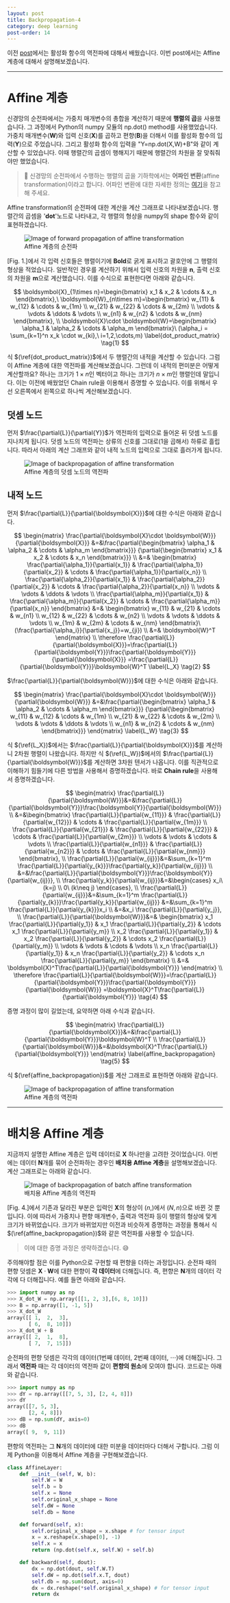 ```yaml
---
layout: post
title: Backpropagation-4
category: deep learning
post-order: 14
---
```


이전 [post](https://gyuhub.github.io/posts/study/machine%20learning/deep%20learning/backpropation-3)에서는 활성화 함수의 역전파에 대해서 배웠습니다. 이번 post에서는 Affine 계층에 대해서 설명해보겠습니다.

---

# Affine 계층

신경망의 순전파에서는 가중치 매개변수의 총합을 계산하기 때문에 **행렬의 곱**을 사용했습니다. 그 과정에서 Python의 numpy 모듈의 np.dot() method를 사용했었습니다. 가중치 매개변수(**W**)와 입력 신호(**X**)를 곱하고 편향(**B**)을 더해서 이를 활성화 함수의 입력(**Y**)으로 주었습니다. 그리고 활성화 함수의 입력을 "Y=np.dot(X,W)+B"와 같이 계산할 수 있었습니다. 이때 행렬간의 곱셈이 행해지기 때문에 행렬간의 차원을 잘 맞춰줘야만 했었습니다.

> 📑 신경망의 순전파에서 수행하는 행렬의 곱을 기하학에서는 **어파인 변환**(affine transformation)이라고 합니다. 어파인 변환에 대한 자세한 정의는 [여기](https://en.wikipedia.org/wiki/Affine_transformation)을 참고해 주세요.

Affine transformation의 순전파에 대한 계산을 계산 그래프로 나타내보겠습니다. 행렬간의 곱셈을 '**dot**'노드로 나타내고, 각 행렬의 형상을 numpy의 shape 함수와 같이 표현하겠습니다.

<figure>
     <img src="/posts/study/machine learning/deep learning/images/backpropagation_19.jpg"
          title="Forward propagation of affine transformation"
          alt="Image of forward propagation of affine transformation"
          class="img_center"/>
     <figcaption>Affine 계층의 순전파</figcaption>
</figure>

[Fig. 1.]에서 각 입력 신호들은 행렬이기에 **Bold**로 굵게 표시하고 괄호안에 그 행렬의 형상을 적었습니다. 일반적인 경우를 계산하기 위해서 입력 신호의 차원을 **n**, 출력 신호의 차원을 **m**으로 계산했습니다. 이를 수식으로 표현한다면 아래와 같습니다.

$$
\boldsymbol{X}_{1\times n}=\begin{bmatrix} x_1 & x_2 & \cdots & x_n \end{bmatrix},\ 
\boldsymbol{W}_{n\times m}=\begin{bmatrix}
w_{11} & w_{12} & \cdots & w_{1m} \\ 
w_{21} & w_{22} & \cdots & w_{2m} \\
\vdots & \vdots & \ddots & \vdots \\
w_{n1} & w_{n2} & \cdots & w_{nm} \end{bmatrix}, \\
\boldsymbol{X}\cdot \boldsymbol{W}=\begin{bmatrix} \alpha_1 & \alpha_2 & \cdots & \alpha_m \end{bmatrix}\ 
(\alpha_i = \sum_{k=1}^n x_k \cdot w_{ki},\ i=1,2,\cdots,m) \label{dot_product_matrix} \tag{1}
$$

식 $(\ref{dot_product_matrix})$에서 두 행렬간의 내적을 계산할 수 있습니다. 그럼 이 Affine 계층에 대한 역전파를 계산해보겠습니다. 그런데 이 내적의 편미분은 어떻게 계산할까요? 하나는 크기가 $1\times n$인 벡터이고 하나는 크기가 $n\times m$인 행렬인데 말입니다. 이는 이전에 배웠었던 Chain rule을 이용해서 증명할 수 있습니다. 이를 위해서 우선 오른쪽에서 왼쪽으로 하나씩 계산해보겠습니다.

## 덧셈 노드

먼저 $\frac{\partial{L}}{\partial{Y}}$가 역전파의 입력으로 들어온 뒤 덧셈 노드를 지나치게 됩니다. 덧셈 노드의 역전파는 상류의 신호를 그대로(1을 곱해서) 하류로 흘립니다. 따라서 아래의 계산 그래프와 같이 내적 노드의 입력으로 그대로 흘러가게 됩니다.

<figure>
     <img src="/posts/study/machine learning/deep learning/images/backpropagation_20.jpg"
          title="Backpropagation of affine transformation"
          alt="Image of backpropagation of affine transformation"
          class="img_center"/>
     <figcaption>Affine 계층의 덧셈 노드의 역전파</figcaption>
</figure>

## 내적 노드

먼저 $\frac{\partial{L}}{\partial{\boldsymbol{X}}}$에 대한 수식은 아래와 같습니다.

$$
\begin{matrix}
\frac{\partial{\boldsymbol{X}\cdot \boldsymbol{W}}}{\partial{\boldsymbol{X}}}
&=&\frac{\partial{\begin{bmatrix} \alpha_1 & \alpha_2 & \cdots & \alpha_m \end{bmatrix}}}
{\partial{\begin{bmatrix} x_1 & x_2 & \cdots & x_n \end{bmatrix}}} \\
&=& \begin{bmatrix}
\frac{\partial{\alpha_1}}{\partial{x_1}} & \frac{\partial{\alpha_1}}{\partial{x_2}} & \cdots & \frac{\partial{\alpha_1}}{\partial{x_n}} \\
\frac{\partial{\alpha_2}}{\partial{x_1}} & \frac{\partial{\alpha_2}}{\partial{x_2}} & \cdots & \frac{\partial{\alpha_2}}{\partial{x_n}} \\
\vdots & \vdots & \ddots & \vdots \\
\frac{\partial{\alpha_m}}{\partial{x_1}} & \frac{\partial{\alpha_m}}{\partial{x_2}} & \cdots & \frac{\partial{\alpha_m}}{\partial{x_n}}
\end{bmatrix}
&=& \begin{bmatrix}
w_{11} & w_{21} & \cdots & w_{n1} \\
w_{12} & w_{22} & \cdots & w_{n2} \\
\vdots & \vdots & \ddots & \vdots \\
w_{1m} & w_{2m} & \cdots & w_{nm}
\end{bmatrix}\ (\frac{\partial{\alpha_i}}{\partial{x_j}}=w_{ji}) \\
&=& \boldsymbol{W}^T
\end{matrix} \\
\therefore \frac{\partial{L}}{\partial{\boldsymbol{X}}}=\frac{\partial{L}}{\partial{\boldsymbol{Y}}}\frac{\partial{\boldsymbol{Y}}}{\partial{\boldsymbol{X}}}
=\frac{\partial{L}}{\partial{\boldsymbol{Y}}}\boldsymbol{W}^T \label{L_X} \tag{2}
$$

$\frac{\partial{L}}{\partial{\boldsymbol{W}}}$에 대한 수식은 아래와 같습니다.  

$$
\begin{matrix}
\frac{\partial{\boldsymbol{X}\cdot \boldsymbol{W}}}{\partial{\boldsymbol{W}}}
&=&\frac{\partial{\begin{bmatrix} \alpha_1 & \alpha_2 & \cdots & \alpha_m \end{bmatrix}}}
{\partial{\begin{bmatrix}
w_{11} & w_{12} & \cdots & w_{1m} \\
w_{21} & w_{22} & \cdots & w_{2m} \\
\vdots & \vdots & \ddots & \vdots \\
w_{n1} & w_{n2} & \cdots & w_{nm} \end{bmatrix}}}
\end{matrix} \label{L_W} \tag{3}
$$

식 $(\ref{L_X})$에서는 $\frac{\partial{L}}{\partial{\boldsymbol{X}}}$를 계산하니 2차원 행렬이 나왔습니다. 하지만 식 $(\ref{L_W})$에서의 $\frac{\partial{L}}{\partial{\boldsymbol{W}}}$를 계산하면 3차원 텐서가 나옵니다. 이를 직관적으로 이해하기 힘들기에 다른 방법을 사용해서 증명하겠습니다. 바로 **Chain rule**을 사용해서 증명하겠습니다.

$$
\begin{matrix}
\frac{\partial{L}}{\partial{\boldsymbol{W}}}&=&\frac{\partial{L}}{\partial{\boldsymbol{Y}}}\frac{\boldsymbol{Y}}{\partial{\boldsymbol{W}}} \\
&=&\begin{bmatrix}
\frac{\partial{L}}{\partial{w_{11}}} & \frac{\partial{L}}{\partial{w_{12}}} & \cdots & \frac{\partial{L}}{\partial{w_{1m}}} \\
\frac{\partial{L}}{\partial{w_{21}}} & \frac{\partial{L}}{\partial{w_{22}}} & \cdots & \frac{\partial{L}}{\partial{w_{2m}}} \\
\vdots & \vdots & \cdots & \vdots \\
\frac{\partial{L}}{\partial{w_{n1}}} & \frac{\partial{L}}{\partial{w_{n2}}} & \cdots & \frac{\partial{L}}{\partial{w_{nm}}} \end{bmatrix}, \\
\frac{\partial{L}}{\partial{w_{ij}}}&=&\sum_{k=1}^m \frac{\partial{L}}{\partial{y_{k}}}\frac{\partial{y_k}}{\partial{w_{ij}}} \\
&=&\frac{\partial{L}}{\partial{\boldsymbol{Y}}}\frac{\boldsymbol{Y}}{\partial{w_{ij}}}, \\
\frac{\partial{y_k}}{\partial{w_{ij}}}&=&\begin{cases} x_i\ (k=j) \\ 0\ (k\neq j) \end{cases}, \\
\frac{\partial{L}}{\partial{w_{ij}}}&=&\sum_{k=1}^m \frac{\partial{L}}{\partial{y_{k}}}\frac{\partial{y_k}}{\partial{w_{ij}}}
&=&\sum_{k=1}^m \frac{\partial{L}}{\partial{y_{k}}}x_i \\
&=&x_i \frac{\partial{L}}{\partial{y_j}}, \\
\frac{\partial{L}}{\partial{\boldsymbol{W}}}&=&
\begin{bmatrix}
x_1 \frac{\partial{L}}{\partial{y_1}} & x_1 \frac{\partial{L}}{\partial{y_2}} & \cdots x_1 \frac{\partial{L}}{\partial{y_m}} \\
x_2 \frac{\partial{L}}{\partial{y_1}} & x_2 \frac{\partial{L}}{\partial{y_2}} & \cdots x_2 \frac{\partial{L}}{\partial{y_m}} \\
\vdots & \vdots & \cdots & \vdots \\
x_n \frac{\partial{L}}{\partial{y_1}} & x_n \frac{\partial{L}}{\partial{y_2}} & \cdots x_n \frac{\partial{L}}{\partial{y_m}} \end{bmatrix} \\
&=& \boldsymbol{X}^T\frac{\partial{L}}{\partial{\boldsymbol{Y}}}
\end{matrix} \\
\therefore \frac{\partial{L}}{\partial{\boldsymbol{W}}}=\frac{\partial{L}}{\partial{\boldsymbol{Y}}}\frac{\partial{\boldsymbol{Y}}}{\partial{\boldsymbol{W}}}
=\boldsymbol{X}^T\frac{\partial{L}}{\partial{\boldsymbol{Y}}} \tag{4}
$$

증명 과정이 많이 길었는데, 요약하면 아래 수식과 같습니다.

$$
\begin{matrix}
\frac{\partial{L}}{\partial{\boldsymbol{X}}}&=&\frac{\partial{L}}{\partial{\boldsymbol{Y}}}\boldsymbol{W}^T \\
\frac{\partial{L}}{\partial{\boldsymbol{W}}}&=&\boldsymbol{X}^T\frac{\partial{L}}{\partial{\boldsymbol{Y}}} \end{matrix} \label{affine_backpropagation} \tag{5}
$$

식 $(\ref{affine_backpropagation})$를 계산 그래프로 표현하면 아래와 같습니다.

<figure>
     <img src="/posts/study/machine learning/deep learning/images/backpropagation_21.jpg"
          title="Backpropagation of affine transformation"
          alt="Image of backpropagation of affine transformation"
          class="img_center"/>
     <figcaption>Affine 계층의 역전파</figcaption>
</figure>

---

# 배치용 Affine 계층

지금까지 설명한 Affine 계층은 입력 데이터로 $\boldsymbol{X}$ 하나만을 고려한 것이었습니다. 이번에는 데이터 $\boldsymbol{N}$개를 묶어 순전파하는 경우인 **배치용 Affine 계층**을 설명해보겠습니다. 계산 그래프로는 아래와 같습니다.

<figure>
     <img src="/posts/study/machine learning/deep learning/images/backpropagation_22.jpg"
          title="Backpropagation of batch affine transformation"
          alt="Image of backpropagation of batch affine transformation"
          class="img_center"/>
     <figcaption>배치용 Affine 계층의 역전파</figcaption>
</figure>

[Fig. 4.]에서 기존과 달라진 부분은 입력인 $\boldsymbol{X}$의 형상이 $(n,)$에서 $(N,n)$으로 바뀐 것 뿐입니다. 이에 따라서 가중치나 편향 매개변수, 출력과 역전파 등이 행렬의 형상에 맞게 크기가 바뀌었습니다. 크기가 바뀌었지만 이전과 비슷하게 증명하는 과정을 통해서 식 $(\ref{affine_backpropagation})$와 같은 역전파를 사용할 수 있습니다.

> 이에 대한 증명 과정은 생략하겠습니다. 😅

주의해야할 점은 이를 Python으로 구현할 때 편향을 더하는 과정입니다. 순전파 때의 편향 덧셈은 $\boldsymbol{X}\cdot\boldsymbol{W}$에 대한 편향이 **각 데이터**에 더해집니다. 즉, 편향은 $\boldsymbol{N}$개의 데이터 각각에 다 더해집니다. 예를 들면 아래와 같습니다.

```python
>>> import numpy as np
>>> X_dot_W = np.array([[1, 2, 3],[6, 8, 10]])
>>> B = np.array([1, -1, 5])
>>> X_dot_W
array([[ 1,  2,  3],
       [ 6,  8, 10]]) 
>>> X_dot_W + B
array([[ 2,  1,  8],
       [ 7,  7, 15]])
```

순전파의 편향 덧셈은 각각의 데이터(1번째 데이터, 2번째 데이터, $\cdots$)에 더해집니다. 그래서 **역전파** 때는 각 데이터의 역전파 값이 **편향의 원소**에 모여야 합니다. 코드로는 아래와 같습니다.

```python
>>> import numpy as np
>>> dY = np.array([[7, 5, 3], [2, 4, 8]])
>>> dY
array([[7, 5, 3],
       [2, 4, 8]])
>>> dB = np.sum(dY, axis=0)
>>> dB
array([ 9,  9, 11])
```

편향의 역전파는 그 $\boldsymbol{N}$개의 데이터에 대한 미분을 데이터마다 더해서 구합니다. 그럼 이제 Python을 이용해서 Affine 계층을 구현해보겠습니다.
```python
class AffineLayer:
    def __init__(self, W, b):
        self.W = W
        self.b = b
        self.x = None
        self.original_x_shape = None
        self.dW = None
        self.db = None

    def forward(self, x):
        self.original_x_shape = x.shape # for tensor input
        x = x.reshape(x.shape[0], -1)
        self.x = x
        return (np.dot(self.x, self.W) + self.b)

    def backward(self, dout):
        dx = np.dot(dout, self.W.T)
        self.dW = np.dot(self.x.T, dout)
        self.db = np.sum(dout, axis=0)
        dx = dx.reshape(*self.original_x_shape) # for tensor input
        return dx
```